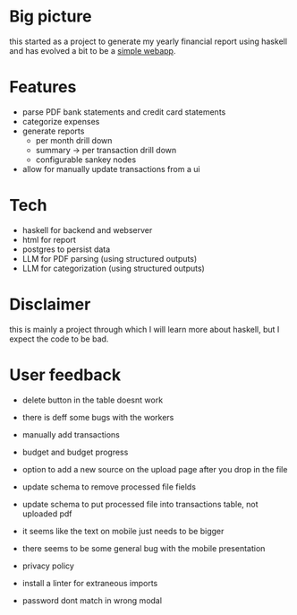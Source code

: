 # Big picture

this started as a project to generate my yearly financial report using haskell
and has evolved a bit to be a [simple webapp](https://myfinancereport.com/).

# Features

- parse PDF bank statements and credit card statements
- categorize expenses
- generate reports
  - per month drill down
  - summary -> per transaction drill down
  - configurable sankey nodes
- allow for manually update transactions from a ui

# Tech

- haskell for backend and webserver
- html for report
- postgres to persist data
- LLM for PDF parsing (using structured outputs)
- LLM for categorization (using structured outputs)

# Disclaimer

this is mainly a project through which I will learn more about haskell, but I expect the code to be bad.

# User feedback

- delete button in the table doesnt work
- there is deff some bugs with the workers

- manually add transactions
- budget and budget progress

- option to add a new source on the upload page after you drop in the file

- update schema to remove processed file fields
- update schema to put processed file into transactions table, not uploaded pdf
- it seems like the text on mobile just needs to be bigger
- there seems to be some general bug with the mobile presentation
- privacy policy
- install a linter for extraneous imports
- password dont match in wrong modal
